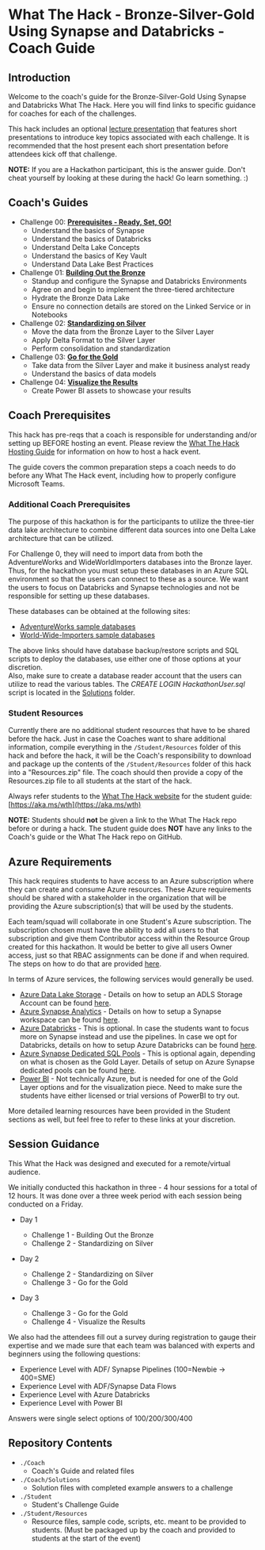 # What The Hack - Bronze-Silver-Gold Using Synapse and Databricks - Coach Guide

## Introduction

Welcome to the coach's guide for the Bronze-Silver-Gold Using Synapse and Databricks What The Hack. Here you will find links to specific guidance for coaches for each of the challenges.

This hack includes an optional [lecture presentation](./Bronze-Silver-Gold.pptx?raw=true) that features short presentations to introduce key topics associated with each challenge. It is recommended that the host present each short presentation before attendees kick off that challenge.

**NOTE:** If you are a Hackathon participant, this is the answer guide. Don't cheat yourself by looking at these during the hack! Go learn something. :)

## Coach's Guides

- Challenge 00: **[Prerequisites - Ready, Set, GO!](./Solution-00.md)**
	 - Understand the basics of Synapse
	 - Understand the basics of Databricks
	 - Understand Delta Lake Concepts
	 - Understand the basics of Key Vault
	 - Understand Data Lake Best Practices
- Challenge 01: **[Building Out the Bronze](./Solution-01.md)**
	 - Standup and configure the Synapse and Databricks Environments
	 - Agree on and begin to implement the three-tiered architecture 
	 - Hydrate the Bronze Data Lake
	 - Ensure no connection details are stored on the Linked Service or in Notebooks
- Challenge 02: **[Standardizing on Silver](./Solution-02.md)**
	 - Move the data from the Bronze Layer to the Silver Layer 
	 - Apply Delta Format to the Silver Layer
	 - Perform consolidation and standardization
- Challenge 03: **[Go for the Gold](./Solution-03.md)**
	 - Take data from the Silver Layer and make it business analyst ready
	 - Understand the basics of data models
- Challenge 04: **[Visualize the Results](./Solution-04.md)**
	 - Create Power BI assets to showcase your results


## Coach Prerequisites

This hack has pre-reqs that a coach is responsible for understanding and/or setting up BEFORE hosting an event. Please review the [What The Hack Hosting Guide](https://aka.ms/wthhost) for information on how to host a hack event.

The guide covers the common preparation steps a coach needs to do before any What The Hack event, including how to properly configure Microsoft Teams.


### Additional Coach Prerequisites

The purpose of this hackathon is for the participants to utilize the three-tier data lake architecture to combine different data sources into one Delta Lake architecture that can be utilized.  

For Challenge 0, they will need to import data from both the AdventureWorks and WideWorldImporters databases into the Bronze layer.  Thus, for the hackathon you must setup these databases in an Azure SQL environment so that the users can connect to these as a source.  We want the users to focus on Databricks and Synapse technologies and not be responsible for setting up these databases.

These databases can be obtained at the following sites:
- [AdventureWorks sample databases](https://docs.microsoft.com/en-us/sql/samples/adventureworks-install-configure?view=sql-server-ver15&tabs=ssms)
- [World-Wide-Importers sample databases](https://github.com/microsoft/sql-server-samples/tree/master/samples/databases/wide-world-importers) 

The above links should have database backup/restore scripts and SQL scripts to deploy the databases, use either one of those options at your discretion.  
Also, make sure to create a database reader account that the users can utilize to read the various tables.  The _CREATE LOGIN HackathonUser.sql_ script is located in the [Solutions](./Solutions) folder.


### Student Resources

Currently there are no additional student resources that have to be shared before the hack. Just in case the Coaches want to share additional information, compile everything in the `/Student/Resources` folder of this hack and before the hack, it will be the Coach's responsibility to download and package up the contents of the `/Student/Resources` folder of this hack into a "Resources.zip" file. The coach should then provide a copy of the Resources.zip file to all students at the start of the hack.

Always refer students to the [What The Hack website](https://aka.ms/wth) for the student guide: [https://aka.ms/wth](https://aka.ms/wth)

**NOTE:** Students should **not** be given a link to the What The Hack repo before or during a hack. The student guide does **NOT** have any links to the Coach's guide or the What The Hack repo on GitHub.


## Azure Requirements

This hack requires students to have access to an Azure subscription where they can create and consume Azure resources. These Azure requirements should be shared with a stakeholder in the organization that will be providing the Azure subscription(s) that will be used by the students.

Each team/squad will collaborate in one Student's Azure subscription.  The subscription chosen must have the ability to add all users to that subscription and give them Contributor access within the Resource Group created for this hackathon. It would be better to give all users Owner access, just so that RBAC assignments can be done if and when required. The steps on how to do that are provided [here](https://learn.microsoft.com/en-us/azure/role-based-access-control/quickstart-assign-role-user-portal).
  
In terms of Azure services, the following services would generally be used.  
 - [Azure Data Lake Storage](https://learn.microsoft.com/en-us/azure/storage/blobs/data-lake-storage-introduction) - Details on how to setup an ADLS Storage Account can be found [here](https://learn.microsoft.com/en-us/azure/storage/common/storage-account-create?tabs=azure-portal).
 - [Azure Synapse Analytics](https://learn.microsoft.com/en-us/azure/synapse-analytics/overview-what-is) - Details on how to setup a Synapse workspace can be found [here](https://learn.microsoft.com/en-us/azure/synapse-analytics/get-started-create-workspace).
 - [Azure Databricks](https://learn.microsoft.com/en-us/azure/databricks/introduction/) - This is optional. In case the students want to focus more on Synapse instead and use the pipelines. In case we opt for Databricks, details on how to setup Azure Databricks can be found [here](https://learn.microsoft.com/en-us/azure/databricks/getting-started/quick-start?source=recommendations).
 - [Azure Synapse Dedicated SQL Pools](https://learn.microsoft.com/en-us/azure/synapse-analytics/sql-data-warehouse/sql-data-warehouse-overview-what-is) - This is optional again, depending on what is chosen as the Gold Layer. Details of setup on Azure Synapse dedicated pools can be found [here](https://learn.microsoft.com/en-us/azure/synapse-analytics/quickstart-create-sql-pool-studio).
 - [Power BI](https://learn.microsoft.com/en-us/power-bi/fundamentals/power-bi-overview) - Not technically Azure, but is needed for one of the Gold Layer options and for the visualization piece. Need to make sure the students have either licensed or trial versions of PowerBI to try out.
   
More detailed learning resources have been provided in the Student sections as well, but feel free to refer to these links at your discretion.

## Session Guidance 

This What the Hack was designed and executed for a remote/virtual audience.

We initially conducted this hackathon in three - 4 hour sessions for a total of 12 hours. It was done over a three week period with each session being conducted on a Friday.

- Day 1
  - Challenge 1 - Building Out the Bronze
  - Challenge 2 - Standardizing on Silver
 
- Day 2
  - Challenge 2 - Standardizing on Silver
  - Challenge 3 - Go for the Gold

- Day 3
  - Challenge 3 - Go for the Gold
  - Challenge 4 - Visualize the Results

We also had the attendees fill out a survey during registration to gauge their expertise and we made sure that each team was balanced with experts and beginners using the following questions:

- Experience Level with ADF/ Synapse Pipelines (100=Newbie -> 400=SME)
- Experience Level with ADF/Synapse Data Flows
- Experience Level with Azure Databricks
- Experience Level with Power BI

Answers were single select options of 100/200/300/400

## Repository Contents

- `./Coach`
  - Coach's Guide and related files
- `./Coach/Solutions`
  - Solution files with completed example answers to a challenge
- `./Student`
  - Student's Challenge Guide
- `./Student/Resources`
  - Resource files, sample code, scripts, etc. meant to be provided to students. (Must be packaged up by the coach and provided to students at the start of the event)
